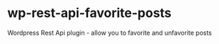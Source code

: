 # wp-rest-api-favorite-posts
Wordpress Rest Api plugin - allow you to favorite and unfavorite posts
